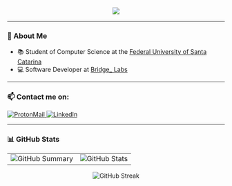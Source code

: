 
<h3 align="center">
  <img src="https://readme-typing-svg.herokuapp.com/?font=Fantasque+Sans+Mono&size=35&center=true&vCenter=true&width=1000&height=70&duration=4000&color=00CED1&lines=Hi+there!+I'm+Nicolas+Elias+" />
</h3>

---

### 👋 About Me

- :books: Student of Computer Science at the [Federal University of Santa Catarina](https://cco.ufsc.br/)
- :computer: Software Developer at [Bridge_ Labs](https://portal.bridge.ufsc.br/)

---

### 📫 Contact me on:

<a href="mailto:nicolaselias@pm.me" target="_blank">
  <img src="https://img.shields.io/badge/ProtonMail-8B89CC?style=for-the-badge&logo=protonmail&logoColor=white" alt="ProtonMail" />
</a>
<a href="https://www.linkedin.com/in/nicolas-elias-7357b6218/" target="_blank">
  <img src="https://img.shields.io/badge/-LinkedIn-%230077B5?style=for-the-badge&logo=linkedin&logoColor=white" alt="LinkedIn" />
</a>

---

### 📊 GitHub Stats

<table>
  <tr>
    <td>
      <img src="http://github-profile-summary-cards.vercel.app/api/cards/profile-details?username=nicolaseliasx&theme=github_dark" alt="GitHub Summary" />
    </td>
    <td>
      <img src="http://github-profile-summary-cards.vercel.app/api/cards/stats?username=nicolaseliasx&theme=github_dark" alt="GitHub Stats" />
    </td>
  </tr>
</table>

<p align="center">
  <img src="https://github-readme-streak-stats.herokuapp.com?user=nicolaseliasx&theme=dark&hide_border=true&date_format=j%20M%5B%20Y%5D" alt="GitHub Streak" />
</p>



